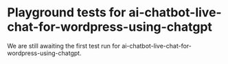 # Playground tests for ai-chatbot-live-chat-for-wordpress-using-chatgpt
We are still awaiting the first test run for ai-chatbot-live-chat-for-wordpress-using-chatgpt.
